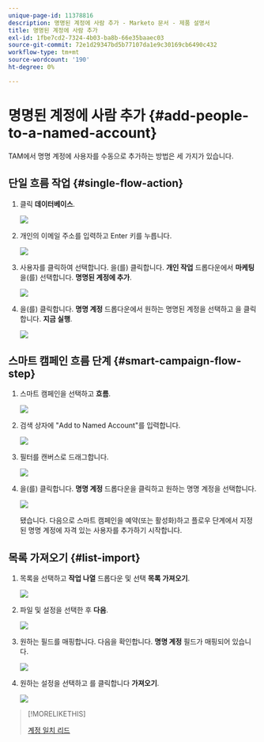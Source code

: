 ```yaml
---
unique-page-id: 11378816
description: 명명된 계정에 사람 추가 - Marketo 문서 - 제품 설명서
title: 명명된 계정에 사람 추가
exl-id: 1fbe7cd2-7324-4b03-ba8b-66e35baaec03
source-git-commit: 72e1d29347bd5b77107da1e9c30169cb6490c432
workflow-type: tm+mt
source-wordcount: '190'
ht-degree: 0%

---
```


# 명명된 계정에 사람 추가 {#add-people-to-a-named-account}

TAM에서 명명 계정에 사용자를 수동으로 추가하는 방법은 세 가지가 있습니다.

## 단일 흐름 작업 {#single-flow-action}

1. 클릭 **데이터베이스**.

   ![](assets/one-2.png)

1. 개인의 이메일 주소를 입력하고 Enter 키를 누릅니다.

   ![](assets/two.png)

1. 사용자를 클릭하여 선택합니다. 을(를) 클릭합니다. **개인 작업** 드롭다운에서 **마케팅** 을(를) 선택합니다. **명명된 계정에 추가**.

   ![](assets/three.png)

1. 을(를) 클릭합니다. **명명 계정** 드롭다운에서 원하는 명명된 계정을 선택하고 을 클릭합니다. **지금 실행**.

   ![](assets/four.png)

## 스마트 캠페인 흐름 단계 {#smart-campaign-flow-step}

1. 스마트 캠페인을 선택하고 **흐름**.

   ![](assets/five.png)

1. 검색 상자에 &quot;Add to Named Account&quot;를 입력합니다.

   ![](assets/six.png)

1. 필터를 캔버스로 드래그합니다.

   ![](assets/seven.png)

1. 을(를) 클릭합니다. **명명 계정** 드롭다운을 클릭하고 원하는 명명 계정을 선택합니다.

   ![](assets/eight.png)

   됐습니다. 다음으로 스마트 캠페인을 예약(또는 활성화)하고 플로우 단계에서 지정된 명명 계정에 자격 있는 사용자를 추가하기 시작합니다.

## 목록 가져오기 {#list-import}

1. 목록을 선택하고 **작업 나열** 드롭다운 및 선택 **목록 가져오기**.

   ![](assets/nine.png)

1. 파일 및 설정을 선택한 후 **다음**.

   ![](assets/ten.png)

1. 원하는 필드를 매핑합니다. 다음을 확인합니다. **명명 계정** 필드가 매핑되어 있습니다.

   ![](assets/eleven.png)

1. 원하는 설정을 선택하고 를 클릭합니다 **가져오기**.

   ![](assets/twelve.png)

>[!MORELIKETHIS]
>
>[계정 일치 리드](/help/marketo/product-docs/target-account-management/target/named-accounts/lead-to-account-matching.md)
